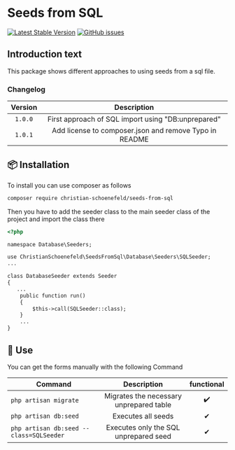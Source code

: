 # Seeds from SQL #
[![Latest Stable Version](https://img.shields.io/packagist/v/christian-schoenefeld/seeds-from-sql?style=flat-square)](https://packagist.org/packages/christian-schoenefeld/seeds-from-sql)
[![GitHub issues](https://img.shields.io/github/issues/christian-schoenefeld/seeds-from-sql?style=flat-square)](https://github.com/christian-schoenefeld/seeds-from-sql/issues)

## Introduction text ##

This package shows different approaches to using seeds from a sql file.

### Changelog ###

| Version | Description |
|:-------------:|:-------------:|
| `1.0.0` | First approach of SQL import using "DB:unprepared" |
| `1.0.1` | Add license to composer.json and remove Typo in README |

## 📦 Installation ##

To install you can use composer as follows
```html
composer require christian-schoenefeld/seeds-from-sql
```
Then you have to add the seeder class to the main seeder class of the project and import the class there
```html
<?php

namespace Database\Seeders;

use ChristianSchoenefeld\SeedsFromSql\Database\Seeders\SQLSeeder;
...

class DatabaseSeeder extends Seeder
{
   ...
    public function run()
    {
        $this->call(SQLSeeder::class);
    }
    ...
}

```

## 🚀 Use ##

You can get the forms manually with the following Command

| Command        | Description         | functional         |
| -------------- |:-------------------:|:-------------------:|
| `php artisan migrate`     | Migrates the necessary unprepared table | ✔️|
| `php artisan db:seed`     | Executes all seeds |  ✔ |
| `php artisan db:seed --class=SQLSeeder`     | Executes only the SQL unprepared seed |  ✔ |
